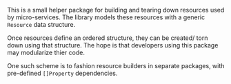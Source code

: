 This is a small helper package for building and tearing down resources used by micro-services. The library models these resources with a generic `Resource` data structure.

Once resources define an ordered structure, they can be created/ torn down using that structure. The hope is that developers using this package may modularize thier code. 

One such scheme is to fashion resource builders in separate packages, with pre-defined `[]Property` dependencies.
